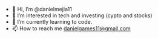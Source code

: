 - 👋 Hi, I’m @danielmejia11
- 👀 I’m interested in tech and investing (cypto and stocks)
- 🌱 I’m currently learning to code.
- 📫 How to reach me danielgames11@gmail.com

<!---
danielmejia11/danielmejia11 is a ✨ special ✨ repository because its `README.md` (this file) appears on your GitHub profile.
You can click the Preview link to take a look at your changes.
--->
